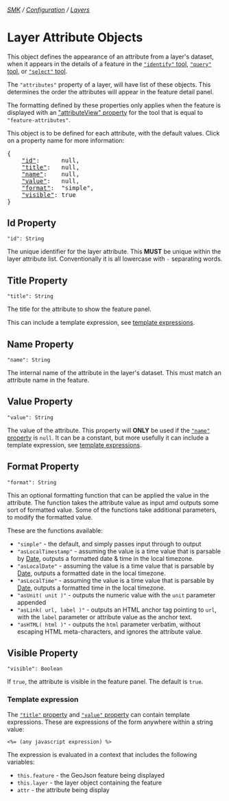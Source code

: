 ###### [SMK](../..) / [Configuration](..) / [Layers](.)

# Layer Attribute Objects

This object defines the appearance of an attribute from a layer's dataset, when it appears in the details of a feature in the [`"identify"` tool](../tools/identify-tool), [`"query"` tool](../tools/query-tool), or [`"select"` tool](../tools/select-tool).

The `"attributes"` property of a layer, will have list of these objects.
This determines the order the attributes will appear in the feature detail panel.

The formatting defined by these properties only applies when the feature is displayed with an ["attributeView" property](../tools/identify-tool#attributeView-property) for the tool that is equal to `"feature-attributes"`.

This object is to be defined for each attribute, with the default values.
Click on a property name for more information:
<pre>
{
    <a href="#id-property"      >"id"</a>:      null,
    <a href="#title-property"   >"title"</a>:   null,
    <a href="#name-property"    >"name"</a>:    null,
    <a href="#value-property"   >"value"</a>:   null,
    <a href="#format-property"  >"format"</a>:  "simple",
    <a href="#visible-property" >"visible"</a>: true
}
</pre>

## Id Property
`"id": String`

The unique identifier for the layer attribute.
This **MUST** be unique within the layer attribute list.
Conventionally it is all lowercase with `-` separating words.


## Title Property
`"title": String`

The title for the attribute to show the feature panel.

This can include a template expression, see [template expressions](#template-expressions).

## Name Property
`"name": String`

The internal name of the attribute in the layer's dataset.
This must match an attribute name in the feature.


## Value Property
`"value": String`

The value of the attribute.
This property will **ONLY** be used if the [`"name"` property](#name-property) is `null`.
It can be a constant, but more usefully it can include a template expression, see [template expressions](#template-expressions).


## Format Property
`"format": String`

This an optional formatting function that can be applied the value in the attribute.
The function takes the attribute value as input amd outputs some sort of formatted value.
Some of the functions take additional parameters, to modify the formatted value.

These are the functions available:
- `"simple"` - the default, and simply passes input through to output
- `"asLocalTimestamp"` - assuming the value is a time value that is parsable by [Date](), outputs a formatted date & time in the local timezone.
- `"asLocalDate"` - assuming the value is a time value that is parsable by [Date](), outputs a formatted date in the local timezone.
- `"asLocalTime"` - assuming the value is a time value that is parsable by [Date](), outputs a formatted time in the local timezone.
- `"asUnit( unit )"` - outputs the numeric value with the `unit` parameter appended
- `"asLink( url, label )"` - outputs an HTML anchor tag pointing to `url`, with the `label` parameter or attribute value as the anchor text.
- `"asHTML( html )"` - outputs the `html` parameter verbatim, without escaping HTML meta-characters, and ignores the attribute value.


## Visible Property
`"visible": Boolean`

If `true`, the attribute is visible in the feature panel.
The default is `true`.


### Template expression

The [`"title"` property](#title-property) and [`"value"` property](#value-property) can contain template expressions.
These are expressions of the form anywhere within a string value:

    <%= (any javascript expression) %>

The expression is evaluated in a context that includes the following variables:

- `this.feature` - the GeoJson feature being displayed
- `this.layer` - the layer object containing the feature
- `attr` - the attribute being display

